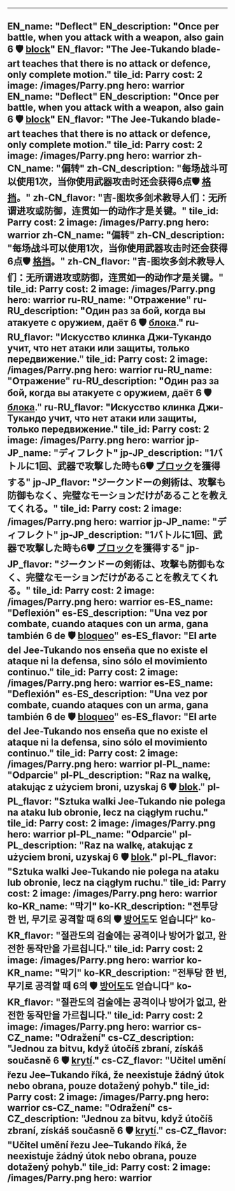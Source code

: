 ---

EN_name: "Deflect"
EN_description: "Once per battle, when you attack with a weapon, also gain 6 🛡️️ <u>block</u>"
EN_flavor: "The Jee-Tukando blade-art teaches that there is no attack or defence, only complete motion."
tile_id: Parry
cost: 2
image: /images/Parry.png
hero: warrior
EN_name: "Deflect"
EN_description: "Once per battle, when you attack with a weapon, also gain 6 🛡️️ <u>block</u>"
EN_flavor: "The Jee-Tukando blade-art teaches that there is no attack or defence, only complete motion."
tile_id: Parry
cost: 2
image: /images/Parry.png
hero: warrior
zh-CN_name: "偏转"
zh-CN_description: "每场战斗可以使用1次，当你使用武器攻击时还会获得6点🛡️️ <u>格挡</u>。"
zh-CN_flavor: "吉-图坎多剑术教导人们：无所谓进攻或防御，连贯如一的动作才是关键。"
tile_id: Parry
cost: 2
image: /images/Parry.png
hero: warrior
zh-CN_name: "偏转"
zh-CN_description: "每场战斗可以使用1次，当你使用武器攻击时还会获得6点🛡️️ <u>格挡</u>。"
zh-CN_flavor: "吉-图坎多剑术教导人们：无所谓进攻或防御，连贯如一的动作才是关键。"
tile_id: Parry
cost: 2
image: /images/Parry.png
hero: warrior
ru-RU_name: "Отражение"
ru-RU_description: "Один раз за бой, когда вы атакуете с оружием, даёт 6 🛡️️ <u>блока</u>."
ru-RU_flavor: "Искусство клинка Джи-Тукандо учит, что нет атаки или защиты, только передвижение."
tile_id: Parry
cost: 2
image: /images/Parry.png
hero: warrior
ru-RU_name: "Отражение"
ru-RU_description: "Один раз за бой, когда вы атакуете с оружием, даёт 6 🛡️️ <u>блока</u>."
ru-RU_flavor: "Искусство клинка Джи-Тукандо учит, что нет атаки или защиты, только передвижение."
tile_id: Parry
cost: 2
image: /images/Parry.png
hero: warrior
jp-JP_name: "ディフレクト"
jp-JP_description: "1バトルに1回、武器で攻撃した時も6🛡️️ <u>ブロック</u>を獲得する"
jp-JP_flavor: "ジークンドーの剣術は、攻撃も防御もなく、完璧なモーションだけがあることを教えてくれる。"
tile_id: Parry
cost: 2
image: /images/Parry.png
hero: warrior
jp-JP_name: "ディフレクト"
jp-JP_description: "1バトルに1回、武器で攻撃した時も6🛡️️ <u>ブロック</u>を獲得する"
jp-JP_flavor: "ジークンドーの剣術は、攻撃も防御もなく、完璧なモーションだけがあることを教えてくれる。"
tile_id: Parry
cost: 2
image: /images/Parry.png
hero: warrior
es-ES_name: "Deflexión"
es-ES_description: "Una vez por combate, cuando ataques con un arma, gana también 6 de 🛡️️ <u>bloqueo</u>"
es-ES_flavor: "El arte del Jee-Tukando nos enseña que no existe el ataque ni la defensa, sino sólo el movimiento continuo."
tile_id: Parry
cost: 2
image: /images/Parry.png
hero: warrior
es-ES_name: "Deflexión"
es-ES_description: "Una vez por combate, cuando ataques con un arma, gana también 6 de 🛡️️ <u>bloqueo</u>"
es-ES_flavor: "El arte del Jee-Tukando nos enseña que no existe el ataque ni la defensa, sino sólo el movimiento continuo."
tile_id: Parry
cost: 2
image: /images/Parry.png
hero: warrior
pl-PL_name: "Odparcie"
pl-PL_description: "Raz na walkę, atakując z użyciem broni, uzyskaj 6 🛡️️ <u>blok</u>."
pl-PL_flavor: "Sztuka walki Jee-Tukando nie polega na ataku lub obronie, lecz na ciągłym ruchu."
tile_id: Parry
cost: 2
image: /images/Parry.png
hero: warrior
pl-PL_name: "Odparcie"
pl-PL_description: "Raz na walkę, atakując z użyciem broni, uzyskaj 6 🛡️️ <u>blok</u>."
pl-PL_flavor: "Sztuka walki Jee-Tukando nie polega na ataku lub obronie, lecz na ciągłym ruchu."
tile_id: Parry
cost: 2
image: /images/Parry.png
hero: warrior
ko-KR_name: "막기"
ko-KR_description: "전투당 한 번, 무기로 공격할 때 6의 🛡️️ <u>방어도</u>도 얻습니다"
ko-KR_flavor: "절관도의 검술에는 공격이나 방어가 없고, 완전한 동작만을 가르칩니다."
tile_id: Parry
cost: 2
image: /images/Parry.png
hero: warrior
ko-KR_name: "막기"
ko-KR_description: "전투당 한 번, 무기로 공격할 때 6의 🛡️️ <u>방어도</u>도 얻습니다"
ko-KR_flavor: "절관도의 검술에는 공격이나 방어가 없고, 완전한 동작만을 가르칩니다."
tile_id: Parry
cost: 2
image: /images/Parry.png
hero: warrior
cs-CZ_name: "Odražení"
cs-CZ_description: "Jednou za bitvu, když útočíš zbraní, získáš současně 6 🛡️️ <u>krytí</u>."
cs-CZ_flavor: "Učitel umění řezu Jee–Tukando říká, že neexistuje žádný útok nebo obrana, pouze dotažený pohyb."
tile_id: Parry
cost: 2
image: /images/Parry.png
hero: warrior
cs-CZ_name: "Odražení"
cs-CZ_description: "Jednou za bitvu, když útočíš zbraní, získáš současně 6 🛡️️ <u>krytí</u>."
cs-CZ_flavor: "Učitel umění řezu Jee–Tukando říká, že neexistuje žádný útok nebo obrana, pouze dotažený pohyb."
tile_id: Parry
cost: 2
image: /images/Parry.png
hero: warrior
---